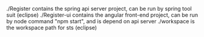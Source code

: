 

./Register contains the spring api server project, can be run by spring tool suit (eclipse)
./Register-ui contains the angular front-end project, can be run by node command "npm start", and is depend on api server
./workspace is the workspace path for sts (eclipse)